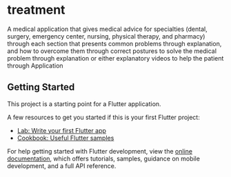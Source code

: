 # treatment

A medical application that gives medical advice for specialties (dental, surgery, emergency center, nursing, physical therapy, and pharmacy) through each section that presents common problems through explanation, and how to overcome them through correct postures to solve the medical problem through explanation or either explanatory videos to help the patient through Application

## Getting Started

This project is a starting point for a Flutter application.

A few resources to get you started if this is your first Flutter project:

- [Lab: Write your first Flutter app](https://docs.flutter.dev/get-started/codelab)
- [Cookbook: Useful Flutter samples](https://docs.flutter.dev/cookbook)

For help getting started with Flutter development, view the
[online documentation](https://docs.flutter.dev/), which offers tutorials,
samples, guidance on mobile development, and a full API reference.
